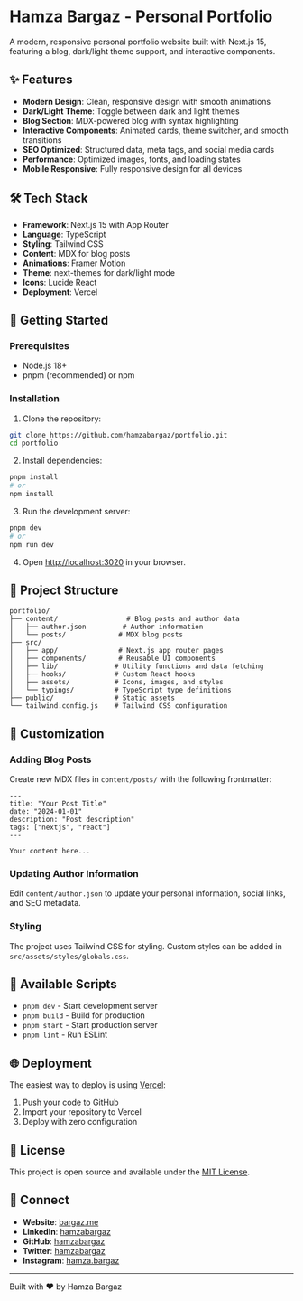 # Hamza Bargaz - Personal Portfolio

A modern, responsive personal portfolio website built with Next.js 15, featuring a blog, dark/light theme support, and interactive components.

## ✨ Features

- **Modern Design**: Clean, responsive design with smooth animations
- **Dark/Light Theme**: Toggle between dark and light themes
- **Blog Section**: MDX-powered blog with syntax highlighting
- **Interactive Components**: Animated cards, theme switcher, and smooth transitions
- **SEO Optimized**: Structured data, meta tags, and social media cards
- **Performance**: Optimized images, fonts, and loading states
- **Mobile Responsive**: Fully responsive design for all devices

## 🛠️ Tech Stack

- **Framework**: Next.js 15 with App Router
- **Language**: TypeScript
- **Styling**: Tailwind CSS
- **Content**: MDX for blog posts
- **Animations**: Framer Motion
- **Theme**: next-themes for dark/light mode
- **Icons**: Lucide React
- **Deployment**: Vercel

## 🚀 Getting Started

### Prerequisites

- Node.js 18+
- pnpm (recommended) or npm

### Installation

1. Clone the repository:

```bash
git clone https://github.com/hamzabargaz/portfolio.git
cd portfolio
```

2. Install dependencies:

```bash
pnpm install
# or
npm install
```

3. Run the development server:

```bash
pnpm dev
# or
npm run dev
```

4. Open [http://localhost:3020](http://localhost:3020) in your browser.

## 📁 Project Structure

```
portfolio/
├── content/                 # Blog posts and author data
│   ├── author.json         # Author information
│   └── posts/             # MDX blog posts
├── src/
│   ├── app/               # Next.js app router pages
│   ├── components/        # Reusable UI components
│   ├── lib/              # Utility functions and data fetching
│   ├── hooks/            # Custom React hooks
│   ├── assets/           # Icons, images, and styles
│   └── typings/          # TypeScript type definitions
├── public/               # Static assets
└── tailwind.config.js    # Tailwind CSS configuration
```

## 🎨 Customization

### Adding Blog Posts

Create new MDX files in `content/posts/` with the following frontmatter:

```mdx
---
title: "Your Post Title"
date: "2024-01-01"
description: "Post description"
tags: ["nextjs", "react"]
---

Your content here...
```

### Updating Author Information

Edit `content/author.json` to update your personal information, social links, and SEO metadata.

### Styling

The project uses Tailwind CSS for styling. Custom styles can be added in `src/assets/styles/globals.css`.

## 📝 Available Scripts

- `pnpm dev` - Start development server
- `pnpm build` - Build for production
- `pnpm start` - Start production server
- `pnpm lint` - Run ESLint

## 🌐 Deployment

The easiest way to deploy is using [Vercel](https://vercel.com):

1. Push your code to GitHub
2. Import your repository to Vercel
3. Deploy with zero configuration

## 📄 License

This project is open source and available under the [MIT License](LICENSE).

## 🤝 Connect

- **Website**: [bargaz.me](https://bargaz.me)
- **LinkedIn**: [hamzabargaz](https://www.linkedin.com/in/hamzabargaz/)
- **GitHub**: [hamzabargaz](https://github.com/hamzabargaz/)
- **Twitter**: [hamzabargaz](https://x.com/hamzabargaz)
- **Instagram**: [hamza.bargaz](https://instagram.com/hamza.bargaz)

---

Built with ❤️ by Hamza Bargaz
